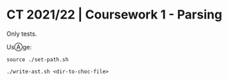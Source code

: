 # CT 2021/22 | Coursework 1 - Parsing

Only tests. 

UsⒶge: 

`source ./set-path.sh`

`./write-ast.sh <dir-to-choc-file>`
